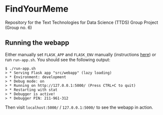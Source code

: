 # FindYourMeme
Repository for the Text Technologies for Data Science (TTDS) Group Project (Group no. 6)

## Running the webapp
Either manually set `FLASK_APP` and `FLASK_ENV` manually (instructions [here](http://flask.pocoo.org/docs/1.0/tutorial/factory/#run-the-application)) or run `run-app.sh`. You should see the following output:

```
$ ./run-app.sh
> * Serving Flask app "src/webapp" (lazy loading)
> * Environment: development
> * Debug mode: on
> * Running on http://127.0.0.1:5000/ (Press CTRL+C to quit)
> * Restarting with stat
> * Debugger is active!
> * Debugger PIN: 211-961-312
```

Then visit `localhost:5000/` / `127.0.0.1:5000/` to see the webapp in action.
